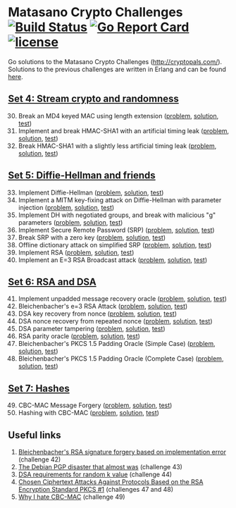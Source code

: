 # Matasano Crypto Challenges [![Build Status](https://travis-ci.org/Metalnem/cryptopals-go.svg?branch=master)](https://travis-ci.org/Metalnem/cryptopals-go) [![Go Report Card](https://goreportcard.com/badge/github.com/metalnem/cryptopals-go)](https://goreportcard.com/report/github.com/metalnem/cryptopals-go) [![license](https://img.shields.io/badge/license-MIT-blue.svg?style=flat)](https://raw.githubusercontent.com/metalnem/cryptopals-go/master/LICENSE)

Go solutions to the Matasano Crypto Challenges (<http://cryptopals.com/>). Solutions to the previous challenges are written in Erlang and can be found [here](https://github.com/Metalnem/cryptopals).

## [Set 4: Stream crypto and randomness](http://cryptopals.com/sets/4)

30. Break an MD4 keyed MAC using length extension ([problem](http://cryptopals.com/sets/4/challenges/30), [solution](https://github.com/Metalnem/cryptopals-go/blob/master/challenge30.go), [test](https://github.com/Metalnem/cryptopals-go/blob/master/challenge30_test.go))
31. Implement and break HMAC-SHA1 with an artificial timing leak ([problem](http://cryptopals.com/sets/4/challenges/31), [solution](https://github.com/Metalnem/cryptopals-go/blob/master/challenge31.go), [test](https://github.com/Metalnem/cryptopals-go/blob/master/challenge31_test.go))
32. Break HMAC-SHA1 with a slightly less artificial timing leak ([problem](http://cryptopals.com/sets/4/challenges/32), [solution](https://github.com/Metalnem/cryptopals-go/blob/master/challenge32.go), [test](https://github.com/Metalnem/cryptopals-go/blob/master/challenge32_test.go))

## [Set 5: Diffie-Hellman and friends](http://cryptopals.com/sets/5)

33. Implement Diffie-Hellman ([problem](http://cryptopals.com/sets/5/challenges/33), [solution](https://github.com/Metalnem/cryptopals-go/blob/master/challenge33.go), [test](https://github.com/Metalnem/cryptopals-go/blob/master/challenge33_test.go))
34. Implement a MITM key-fixing attack on Diffie-Hellman with parameter injection ([problem](http://cryptopals.com/sets/5/challenges/34), [solution](https://github.com/Metalnem/cryptopals-go/blob/master/challenge34.go), [test](https://github.com/Metalnem/cryptopals-go/blob/master/challenge34_test.go))
35. Implement DH with negotiated groups, and break with malicious "g" parameters ([problem](http://cryptopals.com/sets/5/challenges/35), [solution](https://github.com/Metalnem/cryptopals-go/blob/master/challenge35.go), [test](https://github.com/Metalnem/cryptopals-go/blob/master/challenge35_test.go))
36. Implement Secure Remote Password (SRP) ([problem](http://cryptopals.com/sets/5/challenges/36), [solution](https://github.com/Metalnem/cryptopals-go/blob/master/challenge36.go), [test](https://github.com/Metalnem/cryptopals-go/blob/master/challenge36_test.go))
37. Break SRP with a zero key ([problem](http://cryptopals.com/sets/5/challenges/37), [solution](https://github.com/Metalnem/cryptopals-go/blob/master/challenge37.go), [test](https://github.com/Metalnem/cryptopals-go/blob/master/challenge37_test.go))
38. Offline dictionary attack on simplified SRP ([problem](http://cryptopals.com/sets/5/challenges/38), [solution](https://github.com/Metalnem/cryptopals-go/blob/master/challenge38.go), [test](https://github.com/Metalnem/cryptopals-go/blob/master/challenge38_test.go))
39. Implement RSA ([problem](http://cryptopals.com/sets/5/challenges/39), [solution](https://github.com/Metalnem/cryptopals-go/blob/master/challenge39.go), [test](https://github.com/Metalnem/cryptopals-go/blob/master/challenge39_test.go))
40. Implement an E=3 RSA Broadcast attack ([problem](http://cryptopals.com/sets/5/challenges/40), [solution](https://github.com/Metalnem/cryptopals-go/blob/master/challenge40.go), [test](https://github.com/Metalnem/cryptopals-go/blob/master/challenge40_test.go))

## [Set 6: RSA and DSA](http://cryptopals.com/sets/6)

41. Implement unpadded message recovery oracle ([problem](http://cryptopals.com/sets/6/challenges/41), [solution](https://github.com/Metalnem/cryptopals-go/blob/master/challenge41.go), [test](https://github.com/Metalnem/cryptopals-go/blob/master/challenge41_test.go))
42. Bleichenbacher's e=3 RSA Attack ([problem](http://cryptopals.com/sets/6/challenges/42), [solution](https://github.com/Metalnem/cryptopals-go/blob/master/challenge42.go), [test](https://github.com/Metalnem/cryptopals-go/blob/master/challenge42_test.go))
43. DSA key recovery from nonce ([problem](http://cryptopals.com/sets/6/challenges/43), [solution](https://github.com/Metalnem/cryptopals-go/blob/master/challenge43.go), [test](https://github.com/Metalnem/cryptopals-go/blob/master/challenge43_test.go))
44. DSA nonce recovery from repeated nonce ([problem](http://cryptopals.com/sets/6/challenges/44), [solution](https://github.com/Metalnem/cryptopals-go/blob/master/challenge44.go), [test](https://github.com/Metalnem/cryptopals-go/blob/master/challenge44_test.go))
45. DSA parameter tampering ([problem](http://cryptopals.com/sets/6/challenges/45), [solution](https://github.com/Metalnem/cryptopals-go/blob/master/challenge45.go), [test](https://github.com/Metalnem/cryptopals-go/blob/master/challenge45_test.go))
46. RSA parity oracle ([problem](http://cryptopals.com/sets/6/challenges/46), [solution](https://github.com/Metalnem/cryptopals-go/blob/master/challenge46.go), [test](https://github.com/Metalnem/cryptopals-go/blob/master/challenge46_test.go))
47. Bleichenbacher's PKCS 1.5 Padding Oracle (Simple Case) ([problem](http://cryptopals.com/sets/6/challenges/47), [solution](https://github.com/Metalnem/cryptopals-go/blob/master/challenge47.go), [test](https://github.com/Metalnem/cryptopals-go/blob/master/challenge47_test.go))
48. Bleichenbacher's PKCS 1.5 Padding Oracle (Complete Case) ([problem](http://cryptopals.com/sets/6/challenges/48), [solution](https://github.com/Metalnem/cryptopals-go/blob/master/challenge48.go), [test](https://github.com/Metalnem/cryptopals-go/blob/master/challenge48_test.go))

## [Set 7: Hashes](http://cryptopals.com/sets/7)

49. CBC-MAC Message Forgery ([problem](http://cryptopals.com/sets/7/challenges/49), [solution](https://github.com/Metalnem/cryptopals-go/blob/master/challenge49.go), [test](https://github.com/Metalnem/cryptopals-go/blob/master/challenge49_test.go))
50. Hashing with CBC-MAC ([problem](http://cryptopals.com/sets/7/challenges/50), [solution](https://github.com/Metalnem/cryptopals-go/blob/master/challenge50.go), [test](https://github.com/Metalnem/cryptopals-go/blob/master/challenge50_test.go))

## Useful links

1. [Bleichenbacher's RSA signature forgery based on implementation error](https://www.ietf.org/mail-archive/web/openpgp/current/msg00999.html) (challenge 42)
2. [The Debian PGP disaster that almost was](https://rdist.root.org/2009/05/17/the-debian-pgp-disaster-that-almost-was/) (challenge 43)
3. [DSA requirements for random k value](https://rdist.root.org/2010/11/19/dsa-requirements-for-random-k-value/) (challenge 44)
4. [Chosen Ciphertext Attacks Against Protocols Based on the RSA Encryption Standard PKCS #1](http://archiv.infsec.ethz.ch/education/fs08/secsem/Bleichenbacher98.pdf) (challenges 47 and 48)
5. [Why I hate CBC-MAC](http://blog.cryptographyengineering.com/2013/02/why-i-hate-cbc-mac.html) (challenge 49)
